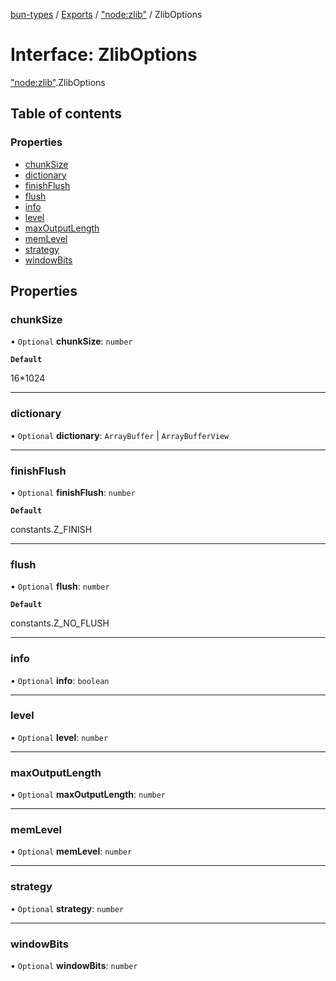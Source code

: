 [bun-types](https://oven-sh.github.io/bun-types/README.md) / [Exports](https://oven-sh.github.io/bun-types/modules.md) / ["node:zlib"](https://oven-sh.github.io/bun-types/modules/node_zlib_.md) / ZlibOptions

# Interface: ZlibOptions

["node:zlib"](https://oven-sh.github.io/bun-types/modules/node_zlib_.md).ZlibOptions

## Table of contents

### Properties

- [chunkSize](https://oven-sh.github.io/bun-types/interfaces/node_zlib_.ZlibOptions.md#chunksize)
- [dictionary](https://oven-sh.github.io/bun-types/interfaces/node_zlib_.ZlibOptions.md#dictionary)
- [finishFlush](https://oven-sh.github.io/bun-types/interfaces/node_zlib_.ZlibOptions.md#finishflush)
- [flush](https://oven-sh.github.io/bun-types/interfaces/node_zlib_.ZlibOptions.md#flush)
- [info](https://oven-sh.github.io/bun-types/interfaces/node_zlib_.ZlibOptions.md#info)
- [level](https://oven-sh.github.io/bun-types/interfaces/node_zlib_.ZlibOptions.md#level)
- [maxOutputLength](https://oven-sh.github.io/bun-types/interfaces/node_zlib_.ZlibOptions.md#maxoutputlength)
- [memLevel](https://oven-sh.github.io/bun-types/interfaces/node_zlib_.ZlibOptions.md#memlevel)
- [strategy](https://oven-sh.github.io/bun-types/interfaces/node_zlib_.ZlibOptions.md#strategy)
- [windowBits](https://oven-sh.github.io/bun-types/interfaces/node_zlib_.ZlibOptions.md#windowbits)

## Properties

### chunkSize

• `Optional` **chunkSize**: `number`

**`Default`**

16*1024

___

### dictionary

• `Optional` **dictionary**: `ArrayBuffer` \| `ArrayBufferView`

___

### finishFlush

• `Optional` **finishFlush**: `number`

**`Default`**

constants.Z_FINISH

___

### flush

• `Optional` **flush**: `number`

**`Default`**

constants.Z_NO_FLUSH

___

### info

• `Optional` **info**: `boolean`

___

### level

• `Optional` **level**: `number`

___

### maxOutputLength

• `Optional` **maxOutputLength**: `number`

___

### memLevel

• `Optional` **memLevel**: `number`

___

### strategy

• `Optional` **strategy**: `number`

___

### windowBits

• `Optional` **windowBits**: `number`
